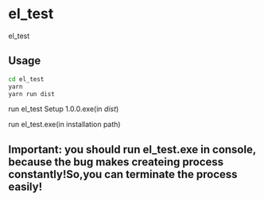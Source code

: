 # el_test
el_test

## Usage


```sh
cd el_test
yarn
yarn run dist
```


run el_test Setup 1.0.0.exe(in *dist*)

run el_test.exe(in installation path)

## Important: you should run el_test.exe in console, because the bug makes createing process constantly!So,you can terminate the process easily!